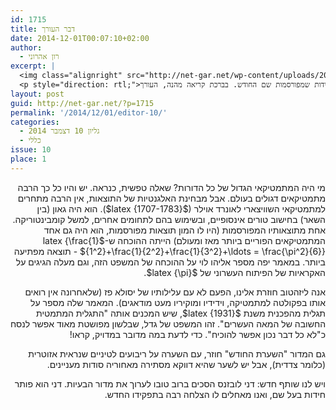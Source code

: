 ```yaml
---
id: 1715
title: דבר העורך
date: 2014-12-01T00:07:10+02:00
author:
  - רון אהרוני
excerpt: |
  <img class="alignright" src="http://net-gar.net/wp-content/uploads/2014/01/orech.jpg" alt="רון אהרוני,הפקולטה למתמטיקה, הטכניון" width="81" height="81" />
  <p style="direction: rtl;">מי היה המתמטיקאי הגדול של כל הדורות? שאלה טפשית, כנראה. יש והיו כל כך הרבה מתמטיקאים דגולים בעולם. אבל מבחינת האלגנטיות של התוצאות, אין הרבה מתחרים. במאמר ייפה של אליהו לוי תוכלו לקרוא על הוכחה של אחד מהם. אנה תספר לנו על "התגלית המתמטית החשובה של המאה העשרים" וכן "השערת החודש" חוזרת אלינו עם השערה על ריבועים לטינים. בנושא החידות קיבלנו רוח רעננה, ממליץ בחום להעיף מבט בחידות שמפורסמות שם החודש. בברכת קריאה מהנה, העורך.</p>
layout: post
guid: http://net-gar.net/?p=1715
permalink: '/2014/12/01/editor-10/'
categories:
  - גליון 10 דצמבר 2014
  - כללי
issue: 10
place: 1
---
```

<p style="direction: rtl;">
  מי היה המתמטיקאי הגדול של כל הדורות? שאלה טפשית, כנראה. יש והיו כל כך הרבה מתמטיקאים דגולים בעולם. אבל מבחינת האלגנטיות של התוצאות, אין הרבה מתחרים למתמטיקאי השוויצארי לאונרד אוילר ($latex {1707-1783}$). הוא היה גאון (בין השאר) בחישוב טורים אינסופיים, ובשימוש בהם לתחומים אחרים, למשל קומבינטוריקה. אחת מתוצאותיו המפורסמות (היו לו המון תוצאות מפורסמות, הוא היה גם אחד המתמטיקאים הפוריים ביותר מאז ומעולם) הייתה ההוכחה ש-$latex {\frac{1}{1^2}+\frac{1}{2^2}+\frac{1}{3^2}+\ldots = \frac{\pi^2}{6}}$ - תוצאה מפתיעה ביותר. במאמר יפה מספר אליהו לוי על ההוכחה של המשפט הזה, וגם מעלה הגיגים על האקראיות של הפיתוח העשרוני של $latex {\pi}$.
</p>

<p style="direction: rtl;">
  אנה ליזהטוב חוזרת אלינו, הפעם לא עם עלילותיו של יסולא פז (שלאחרונה אין רואים אותו בפקולטה למתמטיקה, וידידיו ומוקיריו מעט מודאגים). המאמר שלה מספר על תגלית מהפכנית משנת $latex {1931}$, שיש המכנים אותה "התגלית המתמטית החשובה של המאה העשרים". זהו המשפט של גדל, שבלשון מפושטת מאוד אפשר לנסח כ"לא כל דבר נכון אפשר להוכיח". כדי לדעת במה מדובר במדויק, קראו!
</p>

<p style="direction: rtl;">
  גם המדור "השערת החודש" חוזר, עם השערה על ריבועים לטיניים שנראית אזוטרית (כלומר צדדית), אבל יש לשער שהיא דווקא מסתירה מאחוריה סודות מעניינים.
</p>

<p style="direction: rtl;">
  ויש לנו שותף חדש: דני לובזנס הסכים ברוב טובו לערוך את מדור הבעיות. דני הוא פותר חידות בעל שם, ואנו מאחלים לו הצלחה רבה בתפקידו החדש.
</p>